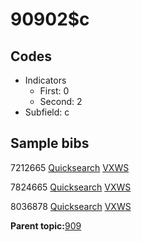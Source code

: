 # 90902$c

## Codes

-   Indicators
    -   First: 0
    -   Second: 2
-   Subfield: c

## Sample bibs

7212665 [Quicksearch](https://search.library.yale.edu/catalog/7212665) [VXWS](http://prodorbis.library.yale.edu:7014/vxws/GetHoldingsService?bibId=7212665)

7824665 [Quicksearch](https://search.library.yale.edu/catalog/7824665) [VXWS](http://prodorbis.library.yale.edu:7014/vxws/GetHoldingsService?bibId=7824665)

8036878 [Quicksearch](https://search.library.yale.edu/catalog/8036878) [VXWS](http://prodorbis.library.yale.edu:7014/vxws/GetHoldingsService?bibId=8036878)

**Parent topic:**[909](../../tags/909/909.md)

